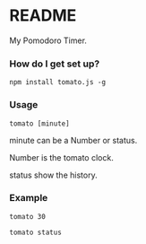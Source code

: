 # README #

My Pomodoro Timer.

### How do I get set up? ###

```
npm install tomato.js -g
```

### Usage
```
tomato [minute]
```
minute can be a Number or status.

Number is the tomato clock.

status show the history.

### Example

```
tomato 30 
```

```
tomato status
```